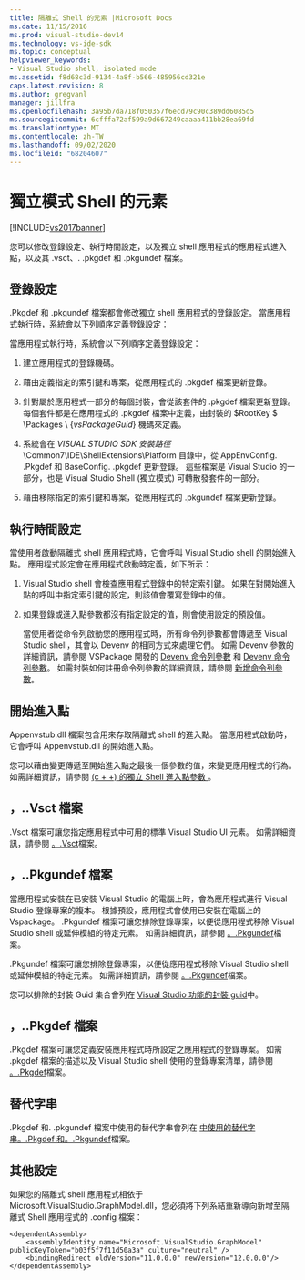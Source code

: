 ```yaml
---
title: 隔離式 Shell 的元素 |Microsoft Docs
ms.date: 11/15/2016
ms.prod: visual-studio-dev14
ms.technology: vs-ide-sdk
ms.topic: conceptual
helpviewer_keywords:
- Visual Studio shell, isolated mode
ms.assetid: f8d68c3d-9134-4a8f-b566-485956cd321e
caps.latest.revision: 8
ms.author: gregvanl
manager: jillfra
ms.openlocfilehash: 3a95b7da718f050357f6ecd79c90c389dd6085d5
ms.sourcegitcommit: 6cfffa72af599a9d667249caaaa411bb28ea69fd
ms.translationtype: MT
ms.contentlocale: zh-TW
ms.lasthandoff: 09/02/2020
ms.locfileid: "68204607"
---
```

# <a name="elements-of-the-isolated-shell"></a>獨立模式 Shell 的元素
[!INCLUDE[vs2017banner](../includes/vs2017banner.md)]

您可以修改登錄設定、執行時間設定，以及獨立 shell 應用程式的應用程式進入點，以及其 .vsct、. .pkgdef 和 .pkgundef 檔案。  
  
## <a name="registry-settings"></a>登錄設定  
 .Pkgdef 和 .pkgundef 檔案都會修改獨立 shell 應用程式的登錄設定。 當應用程式執行時，系統會以下列順序定義登錄設定：  
  
 當應用程式執行時，系統會以下列順序定義登錄設定：  
  
1. 建立應用程式的登錄機碼。  
  
2. 藉由定義指定的索引鍵和專案，從應用程式的 .pkgdef 檔案更新登錄。  
  
3. 針對屬於應用程式一部分的每個封裝，會從該套件的 .pkgdef 檔案更新登錄。 每個套件都是在應用程式的 .pkgdef 檔案中定義，由封裝的 $RootKey $ \Packages \\ {*vsPackageGuid*} 機碼來定義。  
  
4. 系統會在 *VISUAL STUDIO SDK 安裝路徑*\Common7\IDE\ShellExtensions\Platform 目錄中，從 AppEnvConfig. .Pkgdef 和 BaseConfig. .pkgdef 更新登錄。 這些檔案是 Visual Studio 的一部分，也是 Visual Studio Shell (獨立模式) 可轉散發套件的一部分。  
  
5. 藉由移除指定的索引鍵和專案，從應用程式的 .pkgundef 檔案更新登錄。  
  
## <a name="run-time-settings"></a>執行時間設定  
 當使用者啟動隔離式 shell 應用程式時，它會呼叫 Visual Studio shell 的開始進入點。 應用程式設定會在應用程式啟動時定義，如下所示：  
  
1. Visual Studio shell 會檢查應用程式登錄中的特定索引鍵。 如果在對開始進入點的呼叫中指定索引鍵的設定，則該值會覆寫登錄中的值。  
  
2. 如果登錄或進入點參數都沒有指定設定的值，則會使用設定的預設值。  
  
   當使用者從命令列啟動您的應用程式時，所有命令列參數都會傳遞至 Visual Studio shell，其會以 Devenv 的相同方式來處理它們。 如需 Devenv 參數的詳細資訊，請參閱 VSPackage 開發的 [Devenv 命令列參數](../ide/reference/devenv-command-line-switches.md) 和 [Devenv 命令列參數](../extensibility/devenv-command-line-switches-for-vspackage-development.md)。 如需封裝如何註冊命令列參數的詳細資訊，請參閱 [新增命令列參數](../extensibility/adding-command-line-switches.md)。  
  
## <a name="the-start-entry-point"></a>開始進入點  
 Appenvstub.dll 檔案包含用來存取隔離式 shell 的進入點。 當應用程式啟動時，它會呼叫 Appenvstub.dll 的開始進入點。  
  
 您可以藉由變更傳遞至開始進入點之最後一個參數的值，來變更應用程式的行為。 如需詳細資訊，請參閱 [ (c + +) 的獨立 Shell 進入點參數 ](../extensibility/isolated-shell-entry-point-parameters-cpp.md)。  
  
## <a name="the-vsct-file"></a>，..Vsct 檔案  
 .Vsct 檔案可讓您指定應用程式中可用的標準 Visual Studio UI 元素。 如需詳細資訊，請參閱 [。.Vsct](../extensibility/modifying-the-isolated-shell-by-using-the-dot-vsct-file.md)檔案。  
  
## <a name="the-pkgundef-file"></a>，..Pkgundef 檔案  
 當應用程式安裝在已安裝 Visual Studio 的電腦上時，會為應用程式進行 Visual Studio 登錄專案的複本。 根據預設，應用程式會使用已安裝在電腦上的 Vspackage。 .Pkgundef 檔案可讓您排除登錄專案，以便從應用程式移除 Visual Studio shell 或延伸模組的特定元素。 如需詳細資訊，請參閱 [。.Pkgundef](../extensibility/modifying-the-isolated-shell-by-using-the-dot-pkgundef-file.md)檔案。  
  
 .Pkgundef 檔案可讓您排除登錄專案，以便從應用程式移除 Visual Studio shell 或延伸模組的特定元素。 如需詳細資訊，請參閱 [。.Pkgundef](../extensibility/modifying-the-isolated-shell-by-using-the-dot-pkgundef-file.md)檔案。  
  
 您可以排除的封裝 Guid 集合會列在 [Visual Studio 功能的封裝 guid](../extensibility/package-guids-of-visual-studio-features.md)中。  
  
## <a name="the-pkgdef-file"></a>，..Pkgdef 檔案  
 .Pkgdef 檔案可讓您定義安裝應用程式時所設定之應用程式的登錄專案。 如需 .pkgdef 檔案的描述以及 Visual Studio shell 使用的登錄專案清單，請參閱 [。.Pkgdef](../extensibility/modifying-the-isolated-shell-by-using-the-dot-pkgdef-file.md)檔案。  
  
## <a name="substitution-strings"></a>替代字串  
 .Pkgdef 和. .pkgundef 檔案中使用的替代字串會列在 [中使用的替代字串。.Pkgdef 和。.Pkgundef](../extensibility/substitution-strings-used-in-dot-pkgdef-and-dot-pkgundef-files.md)檔案。  
  
## <a name="other-settings"></a>其他設定  
 如果您的隔離式 shell 應用程式相依于 Microsoft.VisualStudio.GraphModel.dll，您必須將下列系結重新導向新增至隔離式 Shell 應用程式的 .config 檔案：  
  
```  
<dependentAssembly>  
    <assemblyIdentity name="Microsoft.VisualStudio.GraphModel" publicKeyToken="b03f5f7f11d50a3a" culture="neutral" />  
    <bindingRedirect oldVersion="11.0.0.0" newVersion="12.0.0.0"/>  
</dependentAssembly>  
  
```
